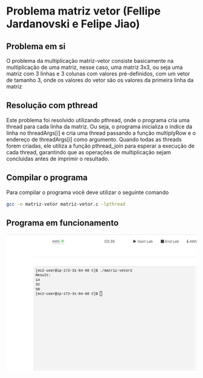 # Problema matriz vetor (Fellipe Jardanovski e Felipe Jiao)
## Problema em si
O problema da multiplicação matriz-vetor consiste basicamente
na multiplicação de uma matriz, nesse caso, uma matriz 3x3, ou seja
uma matriz com 3 linhas e 3 colunas com valores pré-definidos, com
um vetor de tamanho 3, onde os valores do vetor são os valores da
primeira linha da matriz

## Resolução com pthread
Este problema foi resolvido utilizando pthread, onde o programa cria uma thread 
para cada linha da matriz. Ou seja, o programa inicializa o índice da linha
no threadArgs[i] e cria uma thread passando a função multiplyRow e o endereço
de threadArgs[i] como argumento. Quando todas as threads forem criadas, ele utiliza
a função pthread_join para esperar a execução de cada thread, garantindo que as operações
de multiplicação sejam concluidas antes de imprimir o resultado.

## Compilar o programa
Para compilar o programa você deve utilizar o seguinte comando
```bash
gcc -o matriz-vetor matriz-vetor.c -lpthread
```

## Programa em funcionamento
![Funcionamento do programa](AWS.png)